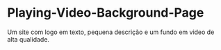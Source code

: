 # Playing-Video-Background-Page
Um site com logo em texto, pequena descrição e um fundo em video de alta qualidade.
